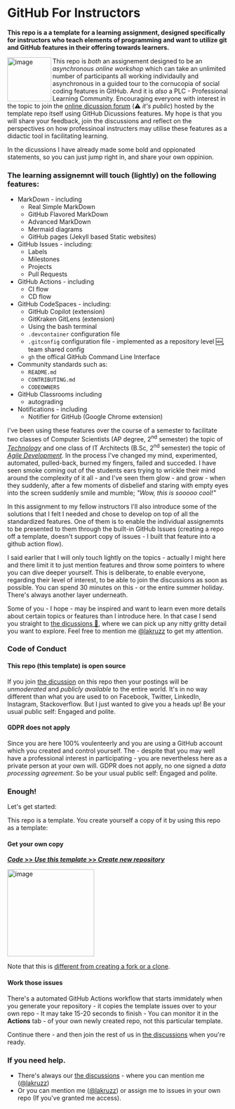 # GitHub For Instructors

__This repo is a a template for a learning assignment, designed specifically for instructors who teach elements of programming and want to utilize git and GitHub features in their offering towards learners.__

<img width="100" align="left" alt="image" src="https://user-images.githubusercontent.com/155492/219313640-1328aefb-7695-41d2-bbef-5c5ffe6ab079.png">

This repo is _both_ an assignement designed to be an _asynchronous online workshop_ which can take an unlimited number of participants all working individaully and asynchronous in a guided tour to the cornucopia of social coding features in GitHub. And it is _also_ a PLC - Professional Learning Community. Encouraging everyone with interest in the topic to join the [online dicussion forum](https://github.com/kea-dev/github-for-instructors/discussions) (:warning: _it's public_) hosted by the template repo itself using GitHub Dicussions features. My hope is that you will share your feedback, join the discussions and reflect on the perspectives on how professinoal instructers may utilise these features as a didactic tool in facilitating learning. 

In the dicussions I have already made some bold and oppionated statements, so you can just jump right in, and share your own oppinion.

### The learning assignemnt will touch (lightly) on the following features:

- MarkDown - including
  - Real Simple MarkDown
  - GitHub Flavored MarkDown
  - Advanced MarkDown
  - Mermaid diagrams
  - GitHub pages (Jekyll based Static websites)
- GitHub Issues - including:
  - Labels
  - Milestones
  - Projects
  - Pull Requests
- GitHub Actions - including
  - CI flow
  - CD flow 
- GitHub CodeSpaces - including: 
  - GitHub Copilot (extension)
  - GitKraken GitLens (extension)
  - Using the bash terminal
  - `.devcontainer` configuration file
  - `.gitconfig` configuration file - implemented as a repository level 🆕, team shared config
  - `gh` the offical GitHub Command Line Interface 
- Community standards such as:
  - `README.md`
  - `CONTRIBUTING.md`
  - `CODEOWNERS`
- GitHub Classrooms including
  - autograding
- Notifications - including
    - Notifier for GitHub (Google Chrome extension)

I've been using these features over the course of a semester to facilitate two classes of Computer Scientists (AP degree, 2<sup>nd</sup> semester) the topic of [_Technology_](https://katalog.kea.dk/course/3050241/2022-2023) and one class of IT Architects (B.Sc, 2<sup>nd</sup> semester) the topic of [_Agile Development_](https://katalog.kea.dk/course/4111203/2022-2023). In the process I've changed my mind, experimented, automated, pulled-back, burned my fingers, failed and succeded. I have seen smoke coming out of the students ears trying to wrickle their mind around the complexity of it all - and I've seen them glow - and grow - when they suddenly, after a few moments of disbelief and staring with empty eyes into the screen suddenly smile and mumble; _"Wow, this is sooooo cool!"_

In this assignment to my fellow instructors I'll also introduce some of the solutions that I felt I needed and chose to develop on top of all the standardized features. One of them is to enable the individual assignemnts to be presented to them through the built-in GitHub Issues (creating a repo off a template, doesn't support copy of issues - I built that feature into a github action flow).

I said earlier that I will only touch lightly on the topics - actually I might here and there limit it to just mention features and throw some pointers to where you can dive deeper yourself. This is deliberate, to enable everyone, regarding their level of interest, to be able to join the discussions as soon as possible. You can spend 30 minutes on this - or the entire summer holiday. There's always another layer underneath.

Some of you - I hope - may be inspired and want to learn even more details about certain topics or features than I introduce here. In that case I send you straight to [the dicussions 📣](https://github.com/kea-dev/github-for-instructors/discussions), where we can pick up any nitty gritty detail you want to explore. Feel free to mention me [@lakruzz](https://github.com/lakruzz) to get my attention.

### Code of Conduct
#### This repo (this template) is open source 
If you join [the dicussion](https://github.com/kea-dev/github-for-instructors/discussions) on this repo then your postings will be _unmoderated_ and _publicly available_ to the entire world. It's in no way different than what you are used to on Facebook, Twitter, LinkedIn, Instagram, Stackoverflow. But I just wanted to give you a heads up! Be your usual public self: Engaged and polite.

#### GDPR does not apply
Since you are here 100% voulenteerly and you are using a GitHub account which you created and control yourself. The - despite that you may well have a professional interest in participating - you are nevertheless here as a private person at your own will. GDPR does not apply, no one signed a _data processing agreement_. So be your usual public self: Engaged and polite.

### Enough!
Let's get started:

This repo is a template. You create yourself a copy of it by using this repo as a template:

#### Get your own copy

[**_Code_ >> _Use this template_ >> _Create new repository_**](https://github.com/kea-dev/github-for-instructors/generate)

<a href="https://github.com/kea-dev/github-for-instructors/generate"><img width="198" alt="image" src="https://user-images.githubusercontent.com/155492/228839581-5ca9dddd-a39f-4754-811c-92f092517734.png"></a>

Note that this is [different from creating a fork or a clone](https://docs.github.com/en/repositories/creating-and-managing-repositories/creating-a-repository-from-a-template#about-repository-templates).

#### Work those issues
There's a automated GitHub Actions workflow that starts immidately when you generate your repository - it copies the template issues over to your own repo - It may take 15-20 seconds to finish - You can monitor it in the __Actions__ tab - of your own newly created repo, not this particular template.

Continue there - and then join the rest of us in [the discussions](https://github.com/kea-dev/github-for-instructors/discussions) when you're ready.

### If you need help. 
- There's always our [the discussions](https://github.com/kea-dev/github-for-instructors/discussions) - where you can mention me ([@lakruzz](https://github.com/lakruzz))
- Or you can mention me ([@lakruzz](https://github.com/lakruzz)) or assign me to issues in your own repo (If you've granted me access).
